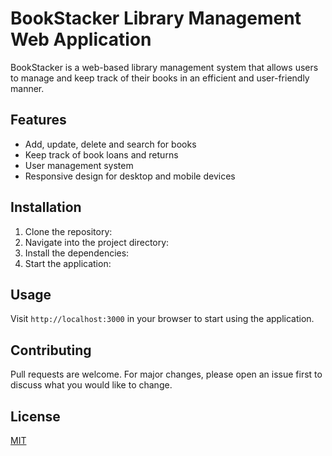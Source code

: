 # BookStacker Library Management Web Application

BookStacker is a web-based library management system that allows users to manage and keep track of their books in an efficient and user-friendly manner.

## Features

- Add, update, delete and search for books
- Keep track of book loans and returns
- User management system
- Responsive design for desktop and mobile devices

## Installation

1. Clone the repository:
2. Navigate into the project directory:
3. Install the dependencies:
4. Start the application:

## Usage

Visit `http://localhost:3000` in your browser to start using the application.

## Contributing

Pull requests are welcome. For major changes, please open an issue first to discuss what you would like to change.

## License

[MIT](https://choosealicense.com/licenses/mit/)